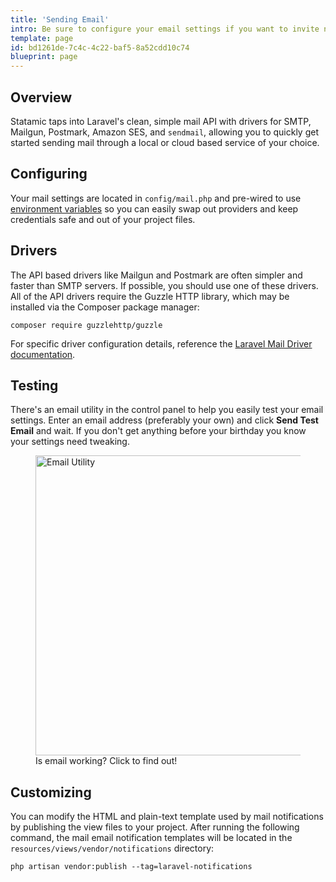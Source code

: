 ```yaml
---
title: 'Sending Email'
intro: Be sure to configure your email settings if you want to invite new users, send password resets, and receive form submission notifications. There's even an adorable little test utility in the control panel to help you with a double-check.
template: page
id: bd1261de-7c4c-4c22-baf5-8a52cdd10c74
blueprint: page
---
```

## Overview

Statamic taps into Laravel's clean, simple mail API with drivers for SMTP, Mailgun, Postmark, Amazon SES, and `sendmail`, allowing you to quickly get started sending mail through a local or cloud based service of your choice.

## Configuring

Your mail settings are located in `config/mail.php` and pre-wired to use [environment variables](/configuration#environment-variables) so you can easily swap out providers and keep credentials safe and out of your project files.


## Drivers

The API based drivers like Mailgun and Postmark are often simpler and faster than SMTP servers. If possible, you should use one of these drivers. All of the API drivers require the Guzzle HTTP library, which may be installed via the Composer package manager:

``` shell
composer require guzzlehttp/guzzle
```

For specific driver configuration details, reference the [Laravel Mail Driver documentation](https://laravel.com/docs/mail#driver-prerequisites).

## Testing

There's an email utility in the control panel to help you easily test your email settings. Enter an email address (preferably your own) and click **Send Test Email** and wait. If you don't get anything before your birthday you know your settings need tweaking.

<figure>
    <img src="/img/email-utility.png" alt="Email Utility" width="480">
    <figcaption>Is email working? Click to find out!</figcaption>
</figure>

## Customizing

You can modify the HTML and plain-text template used by mail notifications by publishing the view files to your project. After running the following command, the mail email notification templates will be located in the `resources/views/vendor/notifications` directory:

``` shell
php artisan vendor:publish --tag=laravel-notifications
```

